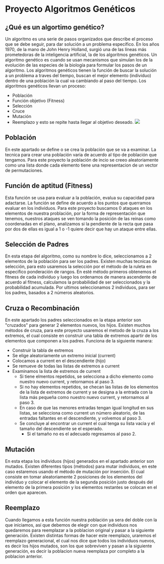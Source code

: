 # Proyecto Algoritmos Genéticos

## ¿Qué es un algortimo genético?
Un algoritmo es una serie de pasos organizados que describe el proceso que se debe seguir, para dar solución a un problema específico.
En los años 1970, de la mano de John Henry Holland, surgió una de las líneas más prometedoras de la inteligencia artificial, la de los algoritmos genéticos.
Un algoritmo genético es cuando se usan mecanismos que simulan los de la evolución de las especies de la biología para formular los pasos de un algoritmo.
Los algoritmos genéticos tienen la función de buscar la solución a un problema a traves del tiempo, buscan el mejor elemento (individuo) dentro de una población la cual va cambiando al paso del tiempo. Los algoritmos genéticos llevan un proceso:
* Población
* Función objetivo (Fitness)
* Selección
* Cruce
* Mutación
* Reemplazo
y esto se repite hasta llegar al objetivo deseado.
![](https://1.bp.blogspot.com/-82PtewK8HMQ/VqWj0Ts0BPI/AAAAAAAAAH0/n7OfLykvakU/s640/Diagrama-de-flujo.png)
 
## Población
En este apartado se define o se crea la población que se va a examinar. La tecnica para crear una población varia de acuerdo al tipo de población que tengamos. Para este proyecto la población de incio se creeo aleatoriamente como una lista donde cada elemento tiene una representacion de un vector de permutaciones.

## Función de aptitud (Fitness)
Esta función se usa para evaluar a la población, evalua su capacidad para adactarse. La función se define de acuerdo a los puntos que querramos evaluar en los individuos. Para este proyecto buscamos 0 ataques en los elementos de nuestra problación, por la forma de representación que tenemos, nuestros ataques se ven tomando la posición de las reinas como coordenadas en el plano, analizamos si la pendiente de la recta que pasa por dos de ellas es igual a 1 o -1 quiere decir que hay un ataque entre ellas.

## Selección de Padres
En esta etapa del algoritmo, como su nombre lo dice, seleccionamos a 2 elementos de la población para ser los padres. Existen muchas tecnicas de selección, para esto usaremos la selección por el método de la ruleta en especifico ponderación de rangos. En esté método primeros obtenemos el fitness de cada individuo y luego los ordenamos de manera ascendente de acuerdo al fitness, calculamos la probabilidad de ser seleccionados y la probabilidad acumulada. Por ultimos seleccionamos 2 individuos, para ser los padres, basados a 2 números aleatorios.

## Cruza o Recombinación
En este apartado los padres seleccionados en la etapa anterior son "cruzados" para generar 2 elementos nuevos, los hijos. Existen muchos métodos de cruza, para este proyecto usaremos el metodo de la cruza a los extremos, el cual consiste en construir una tabla de extremos apartir de los elementos que componen a los padres. Funciona de la siguiente manera:
* Construir la tabla de extremos
* Se elige aleatoriamente un extremo inicial (current)
* Colocamos a current en el descendiente (hijo)
* Se remueve de todas las listas de extremos a current
* Examinamos la lista de estremos de current
  * Si tiene elmentos repetidos, se selecciona a dicho elemento como nuestro nuevo current, y retornamos al paso 3.
  * Si no hay elementos repetidos, se checan las listas de los elementos de la lista de extremos de current y se designa a la entrada con la lista más pequeña como nuestro nuevo current, y retornamos al paso 3. 
  * En caso de que las menores entradas tengan igual longitud en sus listas, se selecciona como current un número aleatorio, de las entradas faltantes en el descendiente, y volvemos al paso 3.
  * Se concluye al encontrar un current el cual tenga su lista vacia y el tamaño del descendiente se el esperado.
    * Si el tamaño no es el adecuado regresamos al paso 2. 

## Mutación
En esta etapa los individuos (hijos) generados en el apartado anterior son mutados. Existen diferentes tipos (métodos) para mutar individuos, en este caso estaremos usando el método de mutación por inserción. El cual consiste en tomar aleatoriamente 2 posiciones de los elementos del individuo y colocar el elemento de la segunda posición justo después del elemento de la primera posición y los elementos restantes se colocan en el orden que aparecen.

## Reemplazo
Cuando llegamos a esta función nuestra población ya sera del doble con la que iniciamos, así que debemos de elegir con que individuos nos quedaremos para reemplazar a la poblacion original y pasar a la siguiente generación. Existen distintas formas de hacer este reemplazo, uraremos el reemplazo generacional, el cual nos dice que todos los individuos nuevos, es decir los hijos mutados, son los que sobreviven y pasan a la siguiente generación, es decir la poblacion nueva reemplaza por completo a la poblacion anterior.
